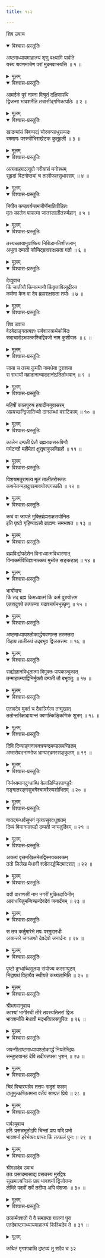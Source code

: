 ```yaml
---
title: १८२

---
```

शिव उवाच  

<details open><summary>विश्वास-प्रस्तुतिः</summary>

अष्टमाध्यायमाहात्म्यं शृणु वक्ष्यामि पार्वति  
यस्य श्रवणमात्रेण परां मुदमवाप्स्यसि ॥ १ ॥
</details>

<details><summary>मूलम्</summary>

अष्टमाध्यायमाहात्म्यं शृणु वक्ष्यामि पार्वति  
यस्य श्रवणमात्रेण परां मुदमवाप्स्यसि ॥ १ ॥
</details>



<details open><summary>विश्वास-प्रस्तुतिः</summary>

आमर्दकं पुरं नाम्ना विश्रुतं दक्षिणापथि  
द्विजन्मा भावशर्मेति तत्रासीद्गणिकापतिः ॥ २ ॥
</details>

<details><summary>मूलम्</summary>

आमर्दकं पुरं नाम्ना विश्रुतं दक्षिणापथि  
द्विजन्मा भावशर्मेति तत्रासीद्गणिकापतिः ॥ २ ॥
</details>



<details open><summary>विश्वास-प्रस्तुतिः</summary>

खादन्मांसं पिबन्मद्यं चोरयन्साधुसम्पदः  
रममाणः परस्त्रीभिराखेटक कुतूहली ॥ ३ ॥
</details>

<details><summary>मूलम्</summary>

खादन्मांसं पिबन्मद्यं चोरयन्साधुसम्पदः  
रममाणः परस्त्रीभिराखेटक कुतूहली ॥ ३ ॥
</details>



<details open><summary>विश्वास-प्रस्तुतिः</summary>

अत्यवाहयदत्युग्रो गरीयांसं मनोरथम्  
सुहृदां विटगोष्ठ्यां च तालीफलसुधारसम् ॥ ४ ॥
</details>

<details><summary>मूलम्</summary>

अत्यवाहयदत्युग्रो गरीयांसं मनोरथम्  
सुहृदां विटगोष्ठ्यां च तालीफलसुधारसम् ॥ ४ ॥
</details>



<details open><summary>विश्वास-प्रस्तुतिः</summary>

निपीय कण्ठपर्यन्तमजीर्णेनातिपीडितः  
मृतः कालेन पापात्मा जातस्तालीतरुर्महान् ॥ ५ ॥
</details>

<details><summary>मूलम्</summary>

निपीय कण्ठपर्यन्तमजीर्णेनातिपीडितः  
मृतः कालेन पापात्मा जातस्तालीतरुर्महान् ॥ ५ ॥
</details>



<details open><summary>विश्वास-प्रस्तुतिः</summary>

तस्यच्छायामुपाश्रित्य निबिडामतिशीतलाम्  
अभूतां दम्पती कौचिद्ब्रह्मराक्षसतां गतौ ॥ ६ ॥
</details>

<details><summary>मूलम्</summary>

तस्यच्छायामुपाश्रित्य निबिडामतिशीतलाम्  
अभूतां दम्पती कौचिद्ब्रह्मराक्षसतां गतौ ॥ ६ ॥
</details>



<details open><summary>विश्वास-प्रस्तुतिः</summary>

देव्युवाच  
किं जातीयौ किमात्मानौ किंवृत्तावित्युदीरय  
कर्मणा केन वा देव ब्रह्मराक्षसता तयोः ॥ ७ ॥
</details>

<details><summary>मूलम्</summary>

देव्युवाच  
किं जातीयौ किमात्मानौ किंवृत्तावित्युदीरय  
कर्मणा केन वा देव ब्रह्मराक्षसता तयोः ॥ ७ ॥
</details>



<details open><summary>विश्वास-प्रस्तुतिः</summary>

शिव उवाच  
वेदवेदाङ्गतत्वज्ञः सर्वशास्त्रार्थकोविदः  
सदाचारोऽभवत्कश्चिद्दिवजो नाम कुशीवलः ॥ ८ ॥
</details>

<details><summary>मूलम्</summary>

शिव उवाच  
वेदवेदाङ्गतत्वज्ञः सर्वशास्त्रार्थकोविदः  
सदाचारोऽभवत्कश्चिद्दिवजो नाम कुशीवलः ॥ ८ ॥
</details>



<details open><summary>विश्वास-प्रस्तुतिः</summary>

जाया च तस्य कुमति नामधेया दुराशया  
स सभार्यो महादानान्याददानोऽतिलोभवान् ॥ ९ ॥
</details>

<details><summary>मूलम्</summary>

जाया च तस्य कुमति नामधेया दुराशया  
स सभार्यो महादानान्याददानोऽतिलोभवान् ॥ ९ ॥
</details>



<details open><summary>विश्वास-प्रस्तुतिः</summary>

महिषीं कालपुरुषं हयादीननुवासरम्  
अप्रयच्छन्द्विजातिभ्यो दानलब्धां वराटिकाम् ॥ १० ॥
</details>

<details><summary>मूलम्</summary>

महिषीं कालपुरुषं हयादीननुवासरम्  
अप्रयच्छन्द्विजातिभ्यो दानलब्धां वराटिकाम् ॥ १० ॥
</details>



<details open><summary>विश्वास-प्रस्तुतिः</summary>

कालेन दम्पती प्रेतौ ब्रह्मराक्षसरूपिणौ  
पर्यटन्तौ महीमेतां क्षुत्तृषाकुलविग्रहौ ॥ ११ ॥
</details>

<details><summary>मूलम्</summary>

कालेन दम्पती प्रेतौ ब्रह्मराक्षसरूपिणौ  
पर्यटन्तौ महीमेतां क्षुत्तृषाकुलविग्रहौ ॥ ११ ॥
</details>



<details open><summary>विश्वास-प्रस्तुतिः</summary>

विशश्रमतुरागत्य मूलं तालीतरोस्ततः  
कथमेतन्महादुःखमावयोरपगच्छति ॥ १२ ॥
</details>

<details><summary>मूलम्</summary>

विशश्रमतुरागत्य मूलं तालीतरोस्ततः  
कथमेतन्महादुःखमावयोरपगच्छति ॥ १२ ॥
</details>



<details open><summary>विश्वास-प्रस्तुतिः</summary>

कथं वा जायते मुक्तिर्ब्रह्मराक्षसयोनितः  
इति पृष्टो गृहिण्याऽसौ ब्राह्मणः समभाषत ॥ १३ ॥
</details>

<details><summary>मूलम्</summary>

कथं वा जायते मुक्तिर्ब्रह्मराक्षसयोनितः  
इति पृष्टो गृहिण्याऽसौ ब्राह्मणः समभाषत ॥ १३ ॥
</details>



<details open><summary>विश्वास-प्रस्तुतिः</summary>

ब्रह्मविद्योपदेशेन विनाध्यात्मविचारणात्  
विनाकर्मविधिज्ञानात्कथं मुच्येत सङ्कटात् ॥ १४ ॥
</details>

<details><summary>मूलम्</summary>

ब्रह्मविद्योपदेशेन विनाध्यात्मविचारणात्  
विनाकर्मविधिज्ञानात्कथं मुच्येत सङ्कटात् ॥ १४ ॥
</details>



<details open><summary>विश्वास-प्रस्तुतिः</summary>

भार्योवाच  
किं तद् ब्रह्म किमध्यात्मं किं कर्म पुरुषोत्तम  
एतावदुक्ते तत्पत्न्या यदाश्चर्यमभूच्छृणु ॥ १५ ॥
</details>

<details><summary>मूलम्</summary>

भार्योवाच  
किं तद् ब्रह्म किमध्यात्मं किं कर्म पुरुषोत्तम  
एतावदुक्ते तत्पत्न्या यदाश्चर्यमभूच्छृणु ॥ १५ ॥
</details>



<details open><summary>विश्वास-प्रस्तुतिः</summary>

अष्टमाध्यायश्लोकार्द्धश्रवणात्स तरुस्तदा  
विहाय तालीरूपं तद्बभूव द्विजसत्तमः ॥ १६ ॥
</details>

<details><summary>मूलम्</summary>

अष्टमाध्यायश्लोकार्द्धश्रवणात्स तरुस्तदा  
विहाय तालीरूपं तद्बभूव द्विजसत्तमः ॥ १६ ॥
</details>



<details open><summary>विश्वास-प्रस्तुतिः</summary>

सद्योज्ञानविधूतात्मा विमुक्तः पापकञ्चुकात्  
तन्माहात्म्याद्विनिर्मुक्तौ दम्पती तौ बभूवतुः ॥ १७ ॥
</details>

<details><summary>मूलम्</summary>

सद्योज्ञानविधूतात्मा विमुक्तः पापकञ्चुकात्  
तन्माहात्म्याद्विनिर्मुक्तौ दम्पती तौ बभूवतुः ॥ १७ ॥
</details>



<details open><summary>विश्वास-प्रस्तुतिः</summary>

एतावदेव मुक्तं च दैवान्निर्गत्य तन्मुखात्  
ततोन्तरिक्षादायान्तं क्वणत्किङ्किणिकं शुभम् ॥ १८ ॥
</details>

<details><summary>मूलम्</summary>

एतावदेव मुक्तं च दैवान्निर्गत्य तन्मुखात्  
ततोन्तरिक्षादायान्तं क्वणत्किङ्किणिकं शुभम् ॥ १८ ॥
</details>



<details open><summary>विश्वास-प्रस्तुतिः</summary>

दिवि दिव्याङ्गनावक्त्रचन्द्रमण्डलमण्डितम्  
अप्सरोवदनाम्भोज भ्राम्यद्भ्रमरसङ्कुलम् ॥ १९ ॥
</details>

<details><summary>मूलम्</summary>

दिवि दिव्याङ्गनावक्त्रचन्द्रमण्डलमण्डितम्  
अप्सरोवदनाम्भोज भ्राम्यद्भ्रमरसङ्कुलम् ॥ १९ ॥
</details>



<details open><summary>विश्वास-प्रस्तुतिः</summary>

निर्मथ्यमानदुग्धाब्धि वेलाडिण्डिरपाण्डुरैः  
गङ्गातरङ्गसुभगैश्चामरैरुपशोभितम् ॥ २० ॥
</details>

<details><summary>मूलम्</summary>

निर्मथ्यमानदुग्धाब्धि वेलाडिण्डिरपाण्डुरैः  
गङ्गातरङ्गसुभगैश्चामरैरुपशोभितम् ॥ २० ॥
</details>



<details open><summary>विश्वास-प्रस्तुतिः</summary>

गायद्गन्धर्वसुभगं नृत्यत्सुरवधूशतम्  
दिव्यं विमानमारूढौ दम्पती जग्मतुर्दिवम् ॥ २१ ॥
</details>

<details><summary>मूलम्</summary>

गायद्गन्धर्वसुभगं नृत्यत्सुरवधूशतम्  
दिव्यं विमानमारूढौ दम्पती जग्मतुर्दिवम् ॥ २१ ॥
</details>



<details open><summary>विश्वास-प्रस्तुतिः</summary>

अत्रत्यं वृत्तमखिलमेतद्विस्मयकारकम्  
ततो लिलेख मेधावी श्लोकार्द्धमिदमादरात् ॥ २२ ॥
</details>

<details><summary>मूलम्</summary>

अत्रत्यं वृत्तमखिलमेतद्विस्मयकारकम्  
ततो लिलेख मेधावी श्लोकार्द्धमिदमादरात् ॥ २२ ॥
</details>



<details open><summary>विश्वास-प्रस्तुतिः</summary>

ययौ वाराणसीं नाम नगरीं मुक्तिदायिनीम्  
आराधयितुमन्विच्छन्देवदेवं जनार्दनम् ॥ २३ ॥
</details>

<details><summary>मूलम्</summary>

ययौ वाराणसीं नाम नगरीं मुक्तिदायिनीम्  
आराधयितुमन्विच्छन्देवदेवं जनार्दनम् ॥ २३ ॥
</details>



<details open><summary>विश्वास-प्रस्तुतिः</summary>

स तत्र कर्तुमारेभे तपः परमुदारधीः  
अत्रान्तरे जगन्नाथो देवदेवो जनार्दनः ॥ २४ ॥
</details>

<details><summary>मूलम्</summary>

स तत्र कर्तुमारेभे तपः परमुदारधीः  
अत्रान्तरे जगन्नाथो देवदेवो जनार्दनः ॥ २४ ॥
</details>



<details open><summary>विश्वास-प्रस्तुतिः</summary>

पृष्टो दुग्धाब्धिसुतया संयोज्य करसम्पुटम्  
निद्रापथं विहायैव स्थीयते कथ्यतामिति ॥ २५ ॥
</details>

<details><summary>मूलम्</summary>

पृष्टो दुग्धाब्धिसुतया संयोज्य करसम्पुटम्  
निद्रापथं विहायैव स्थीयते कथ्यतामिति ॥ २५ ॥
</details>



<details open><summary>विश्वास-प्रस्तुतिः</summary>

श्रीभगवानुवाच  
काश्यां भागीरथी तीरे तपस्यतितरां द्विजः  
भावशर्माति मेधावी मद्भक्तिरसपूरितः ॥ २६ ॥
</details>

<details><summary>मूलम्</summary>

श्रीभगवानुवाच  
काश्यां भागीरथी तीरे तपस्यतितरां द्विजः  
भावशर्माति मेधावी मद्भक्तिरसपूरितः ॥ २६ ॥
</details>



<details open><summary>विश्वास-प्रस्तुतिः</summary>

जपन्गीताष्टमाध्यायश्लोकार्द्धं नियतेन्द्रियः  
सन्तुष्टवानहं देवि तदीयतपसा भृशम् ॥ २७ ॥
</details>

<details><summary>मूलम्</summary>

जपन्गीताष्टमाध्यायश्लोकार्द्धं नियतेन्द्रियः  
सन्तुष्टवानहं देवि तदीयतपसा भृशम् ॥ २७ ॥
</details>



<details open><summary>विश्वास-प्रस्तुतिः</summary>

चिरं विचारयन्नेव तत्तपः सदृशं फलम्  
दातुमुत्कण्ठितमना वर्तेयं साम्प्रतं प्रिये ॥ २८ ॥
</details>

<details><summary>मूलम्</summary>

चिरं विचारयन्नेव तत्तपः सदृशं फलम्  
दातुमुत्कण्ठितमना वर्तेयं साम्प्रतं प्रिये ॥ २८ ॥
</details>



<details open><summary>विश्वास-प्रस्तुतिः</summary>

पार्वत्युवाच  
हरिः प्रसन्नभूतोऽपि चिन्तां प्राप यदि प्रभो  
भावशर्मा हरेर्भक्तः प्राप्तः किं तत्फलं पुनः ॥ २९ ॥
</details>

<details><summary>मूलम्</summary>

पार्वत्युवाच  
हरिः प्रसन्नभूतोऽपि चिन्तां प्राप यदि प्रभो  
भावशर्मा हरेर्भक्तः प्राप्तः किं तत्फलं पुनः ॥ २९ ॥
</details>



<details open><summary>विश्वास-प्रस्तुतिः</summary>

श्रीमहादेव उवाच  
ततः प्रसादमासाद्य प्रसन्नस्य मुरद्विषः  
सुखमात्यन्तिकं प्राप भावशर्मा द्विजोत्तमः  
लेभिरे पदवीं सर्वे तदीया अपि वंशजाः ॥ ३० ॥
</details>

<details><summary>मूलम्</summary>

श्रीमहादेव उवाच  
ततः प्रसादमासाद्य प्रसन्नस्य मुरद्विषः  
सुखमात्यन्तिकं प्राप भावशर्मा द्विजोत्तमः  
लेभिरे पदवीं सर्वे तदीया अपि वंशजाः ॥ ३० ॥
</details>



<details open><summary>विश्वास-प्रस्तुतिः</summary>

तत्कर्मवशतो ये वै सम्प्राप्ता यातनां पुरा  
एतदेवाष्टमाध्यायमाहात्म्यं किञ्चिदेव ते ॥ ३१ ॥
</details>

<details><summary>मूलम्</summary>

तत्कर्मवशतो ये वै सम्प्राप्ता यातनां पुरा  
एतदेवाष्टमाध्यायमाहात्म्यं किञ्चिदेव ते ॥ ३१ ॥
</details>


कथितं मृगशावाक्षि द्रष्टव्यं तु सदैव च ३२
